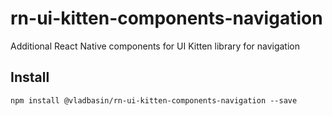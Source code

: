 # rn-ui-kitten-components-navigation

Additional React Native components for UI Kitten library for navigation

## Install

`npm install @vladbasin/rn-ui-kitten-components-navigation --save`
